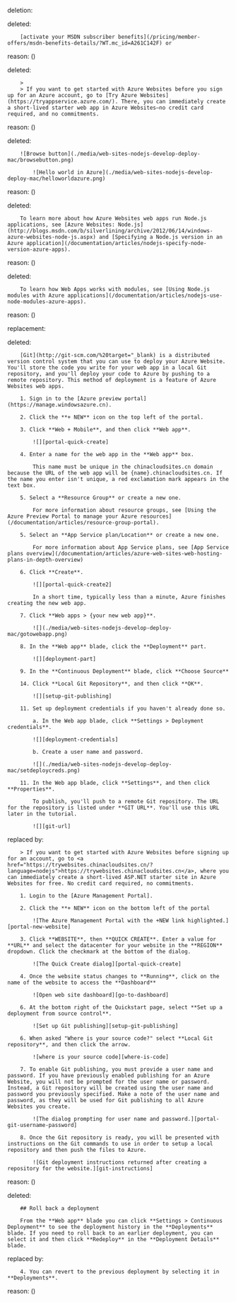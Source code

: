 deletion:

deleted:

		[activate your MSDN subscriber benefits](/pricing/member-offers/msdn-benefits-details/?WT.mc_id=A261C142F) or

reason: ()

deleted:

		>
		> If you want to get started with Azure Websites before you sign up for an Azure account, go to [Try Azure Websites](https://tryappservice.azure.com/). There, you can immediately create a short-lived starter web app in Azure Websites—no credit card required, and no commitments.

reason: ()

deleted:

		![Browse button](./media/web-sites-nodejs-develop-deploy-mac/browsebutton.png)
		
			![Hello world in Azure](./media/web-sites-nodejs-develop-deploy-mac/helloworldazure.png)

reason: ()

deleted:

		To learn more about how Azure Websites web apps run Node.js applications, see [Azure Websites: Node.js](http://blogs.msdn.com/b/silverlining/archive/2012/06/14/windows-azure-websites-node-js.aspx) and [Specifying a Node.js version in an Azure application](/documentation/articles/nodejs-specify-node-version-azure-apps).

reason: ()

deleted:

		To learn how Web Apps works with modules, see [Using Node.js modules with Azure applications](/documentation/articles/nodejs-use-node-modules-azure-apps).

reason: ()

replacement:

deleted:

		[Git](http://git-scm.com/%20target="_blank) is a distributed version control system that you can use to deploy your Azure Website. You'll store the code you write for your web app in a local Git repository, and you'll deploy your code to Azure by pushing to a remote repository. This method of deployment is a feature of Azure Websites web apps.  
		
		1. Sign in to the [Azure preview portal](https://manage.windowsazure.cn).
		
		2. Click the **+ NEW** icon on the top left of the portal.
		
		3. Click **Web + Mobile**, and then click **Web app**.
		
		    ![][portal-quick-create]
		
		4. Enter a name for the web app in the **Web app** box.
		
			This name must be unique in the chinacloudsites.cn domain because the URL of the web app will be {name}.chinacloudsites.cn. If the name you enter isn't unique, a red exclamation mark appears in the text box.
		
		5. Select a **Resource Group** or create a new one.
		
			For more information about resource groups, see [Using the Azure Preview Portal to manage your Azure resources](/documentation/articles/resource-group-portal).
		
		5. Select an **App Service plan/Location** or create a new one.
		
			For more information about App Service plans, see [App Service plans overview](/documentation/articles/azure-web-sites-web-hosting-plans-in-depth-overview)
		
		6. Click **Create**.
		   
			![][portal-quick-create2]
		
			In a short time, typically less than a minute, Azure finishes creating the new web app.
		
		7. Click **Web apps > {your new web app}**.
		
			![](./media/web-sites-nodejs-develop-deploy-mac/gotowebapp.png)
		
		8. In the **Web app** blade, click the **Deployment** part.
		
			![][deployment-part]
		
		9. In the **Continuous Deployment** blade, click **Choose Source**
		
		14. Click **Local Git Repository**, and then click **OK**.
		
			![][setup-git-publishing]
		
		11. Set up deployment credentials if you haven't already done so.
		
			a. In the Web app blade, click **Settings > Deployment credentials**.
		
			![][deployment-credentials]
		 
			b. Create a user name and password. 
			
			![](./media/web-sites-nodejs-develop-deploy-mac/setdeploycreds.png)
		
		11. In the Web app blade, click **Settings**, and then click **Properties**.
		 
			To publish, you'll push to a remote Git repository. The URL for the repository is listed under **GIT URL**. You'll use this URL later in the tutorial.
		
			![][git-url]

replaced by:

		> If you want to get started with Azure Websites before signing up for an account, go to <a href="https://trywebsites.chinacloudsites.cn/?language=nodejs">https://trywebsites.chinacloudsites.cn</a>, where you can immediately create a short-lived ASP.NET starter site in Azure Websites for free. No credit card required, no commitments.
		
		1. Login to the [Azure Management Portal].
		
		2. Click the **+ NEW** icon on the bottom left of the portal
		
		    ![The Azure Management Portal with the +NEW link highlighted.][portal-new-website]
		
		3. Click **WEBSITE**, then **QUICK CREATE**. Enter a value for **URL** and select the datacenter for your website in the **REGION** dropdown. Click the checkmark at the bottom of the dialog.
		
		    ![The Quick Create dialog][portal-quick-create]
		
		4. Once the website status changes to **Running**, click on the name of the website to access the **Dashboard**
		
			![Open web site dashboard][go-to-dashboard]
		
		6. At the bottom right of the Quickstart page, select **Set up a deployment from source control**.
		
			![Set up Git publishing][setup-git-publishing]
		
		6. When asked "Where is your source code?" select **Local Git repository**, and then click the arrow.
		
			![where is your source code][where-is-code]
		
		7. To enable Git publishing, you must provide a user name and password. If you have previously enabled publishing for an Azure Website, you will not be prompted for the user name or password. Instead, a Git repository will be created using the user name and password you previously specified. Make a note of the user name and password, as they will be used for Git publishing to all Azure Websites you create.
		
			![The dialog prompting for user name and password.][portal-git-username-password]
		
		8. Once the Git repository is ready, you will be presented with instructions on the Git commands to use in order to setup a local repository and then push the files to Azure.
		
			![Git deployment instructions returned after creating a repository for the website.][git-instructions]

reason: ()

deleted:

		## Roll back a deployment
		
		From the **Web app** blade you can click **Settings > Continuous Deployment** to see the deployment history in the **Deployments** blade. If you need to roll back to an earlier deployment, you can select it and then click **Redeploy** in the **Deployment Details** blade.

replaced by:

		4. You can revert to the previous deployment by selecting it in **Deployments**.

reason: ()

